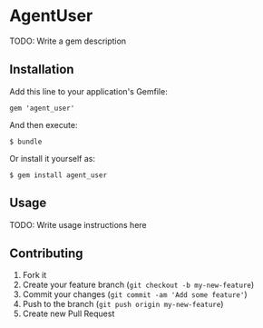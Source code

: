 # AgentUser

TODO: Write a gem description

## Installation

Add this line to your application's Gemfile:

    gem 'agent_user'

And then execute:

    $ bundle

Or install it yourself as:

    $ gem install agent_user

## Usage

TODO: Write usage instructions here

## Contributing

1. Fork it
2. Create your feature branch (`git checkout -b my-new-feature`)
3. Commit your changes (`git commit -am 'Add some feature'`)
4. Push to the branch (`git push origin my-new-feature`)
5. Create new Pull Request
